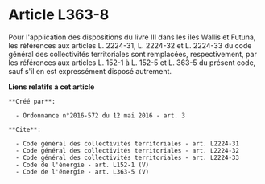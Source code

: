 # Article L363-8

Pour l'application des dispositions du livre III dans les îles Wallis et Futuna, les références aux articles L. 2224-31, L.
2224-32 et L. 2224-33 du code général des collectivités territoriales sont remplacées, respectivement, par les références aux
articles L. 152-1 à L. 152-5 et L. 363-5 du présent code, sauf s'il en est expressément disposé autrement.

**Liens relatifs à cet article**

	**Créé par**:

	  - Ordonnance n°2016-572 du 12 mai 2016 - art. 3

	**Cite**:

	  - Code général des collectivités territoriales - art. L2224-31
	  - Code général des collectivités territoriales - art. L2224-32
	  - Code général des collectivités territoriales - art. L2224-33
	  - Code de l'énergie - art. L152-1 (V)
	  - Code de l'énergie - art. L363-5 (V)
